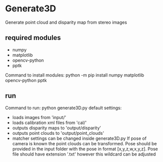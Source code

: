 # Generate3D
Generate point cloud and disparity map from stereo images

## required modules
 - numpy
 - matplotlib
 - opencv-python
 - pptk

Command to install modules: python -m pip install numpy matplotlib opencv-python pptk

## run
Command to run: python generate3D.py
default settings:
- loads images from 'input/'
- loads calibration xml files from 'cal/'
- outputs disparity maps to 'output/disparity'
- outputs point clouds to 'output/point_clouds'
- matcher settings can be changed inside generate3D.py
If pose of camera is known the point clouds can be transformed.
Pose should be provided in the input folder with the pose in format [x,y,z,w,x,y,z].
Pose file should have extension '.txt' however this wildcard can be adjusted
